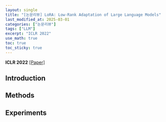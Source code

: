 ```yaml
---
layout: single
title: "[논문리뷰] LoRA: Low-Rank Adaptation of Large Language Models"
last_modified_at: 2025-03-01
categories: ["논문리뷰"]
tags: ["LLM"]
excerpt: "ICLR 2022"
use_math: true
toc: true
toc_sticky: true
---
```


**ICLR 2022** 
[[Paper]](https://arxiv.org/abs/2106.09685)

## Introduction

## Methods

## Experiments
